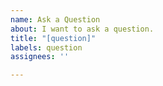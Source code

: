 ```yaml
---
name: Ask a Question
about: I want to ask a question.
title: "[question]"
labels: question
assignees: ''

---
```



